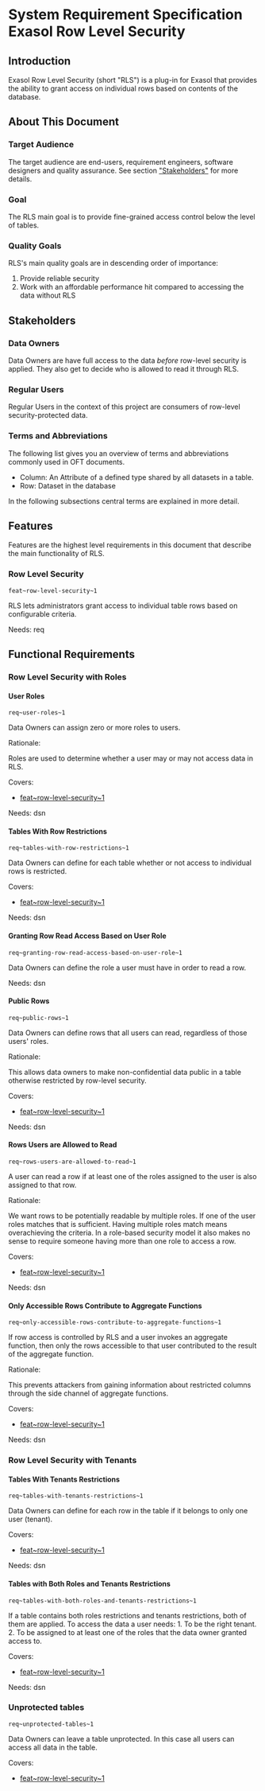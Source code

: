 <head><link href="oft_spec.css" rel="stylesheet"></head>

# System Requirement Specification Exasol Row Level Security

## Introduction

Exasol Row Level Security (short "RLS") is a plug-in for Exasol that provides the ability to grant access on individual rows based on contents of the database.

## About This Document

### Target Audience

The target audience are end-users, requirement engineers, software designers and quality assurance. See section ["Stakeholders"](#stakeholders) for more details.

### Goal

The RLS main goal is to provide fine-grained access control below the level of tables.

### Quality Goals

RLS's main quality goals are in descending order of importance:

1. Provide reliable security
1. Work with an affordable performance hit compared to accessing the data without RLS

## Stakeholders

### Data Owners

Data Owners are have full access to the data _before_ row-level security is applied. They also get to decide who is allowed to read it through RLS.

### Regular Users

Regular Users in the context of this project are consumers of row-level security-protected data.

### Terms and Abbreviations

The following list gives you an overview of terms and abbreviations commonly used in OFT documents.

* Column: An Attribute of a defined type shared by all datasets in a table.
* Row: Dataset in the database

In the following subsections central terms are explained in more detail.

## Features

Features are the highest level requirements in this document that describe the main functionality of RLS.

### Row Level Security
`feat~row-level-security~1`

RLS lets administrators grant access to individual table rows based on configurable criteria.

Needs: req

## Functional Requirements

### Row Level Security with Roles

#### User Roles
`req~user-roles~1`

Data Owners can assign zero or more roles to users.

Rationale:

Roles are used to determine whether a user may or may not access data in RLS.

Covers:

* [feat~row-level-security~1](#row-level-security)

Needs: dsn

#### Tables With Row Restrictions
`req~tables-with-row-restrictions~1`

Data Owners can define for each table whether or not access to individual rows is restricted.

Covers:

* [feat~row-level-security~1](#row-level-security)

Needs: dsn

#### Granting Row Read Access Based on User Role
`req~granting-row-read-access-based-on-user-role~1`

Data Owners can define the role a user must have in order to read a row.

Needs: dsn

#### Public Rows
`req~public-rows~1`

Data Owners can define rows that all users can read, regardless of those users' roles.

Rationale:

This allows data owners to make non-confidential data public in a table otherwise restricted by row-level security.

Covers:

* [feat~row-level-security~1](#row-level-security)

Needs: dsn

#### Rows Users are Allowed to Read
`req~rows-users-are-allowed-to-read~1`

A user can read a row if at least one of the roles assigned to the user is also assigned to that row.

Rationale:

We want rows to be potentially readable by multiple roles. If one of the user roles matches that is sufficient. Having multiple roles match means overachieving the criteria. In a role-based security model it also makes no sense to require someone having more than one role to access a row. 

Covers:

* [feat~row-level-security~1](#row-level-security)

Needs: dsn

#### Only Accessible Rows Contribute to Aggregate Functions
`req~only-accessible-rows-contribute-to-aggregate-functions~1`

If row access is controlled by RLS and a user invokes an aggregate function, then only the rows accessible to that user contributed to the result of the aggregate function.

Rationale:

This prevents attackers from gaining information about restricted columns through the side channel of aggregate functions.

Covers:

* [feat~row-level-security~1](#row-level-security)

Needs: dsn

### Row Level Security with Tenants 

#### Tables With Tenants Restrictions
`req~tables-with-tenants-restrictions~1`

Data Owners can define for each row in the table if it belongs to only one user (tenant).

Covers:

* [feat~row-level-security~1](#row-level-security)

Needs: dsn

#### Tables with Both Roles and Tenants Restrictions
`req~tables-with-both-roles-and-tenants-restrictions~1`

If a table contains both roles restrictions and tenants restrictions, both of them are applied.
To access the data a user needs: 
    1. To be the right tenant.
    2. To be assigned to at least one of the roles that the data owner granted access to.

Covers:

* [feat~row-level-security~1](#row-level-security)

Needs: dsn

### Unprotected tables
`req~unprotected-tables~1`

Data Owners can leave a table unprotected. In this case all users can access all data in the table.

Covers:

* [feat~row-level-security~1](#row-level-security)